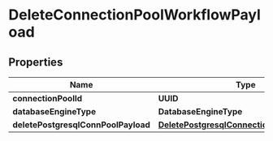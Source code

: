 

# DeleteConnectionPoolWorkflowPayload


## Properties

Name | Type | Description | Notes
------------ | ------------- | ------------- | -------------
**connectionPoolId** | **UUID** |  |  [optional]
**databaseEngineType** | **DatabaseEngineType** |  |  [optional]
**deletePostgresqlConnPoolPayload** | [**DeletePostgresqlConnectionPoolWfPayload**](DeletePostgresqlConnectionPoolWfPayload.md) |  |  [optional]



